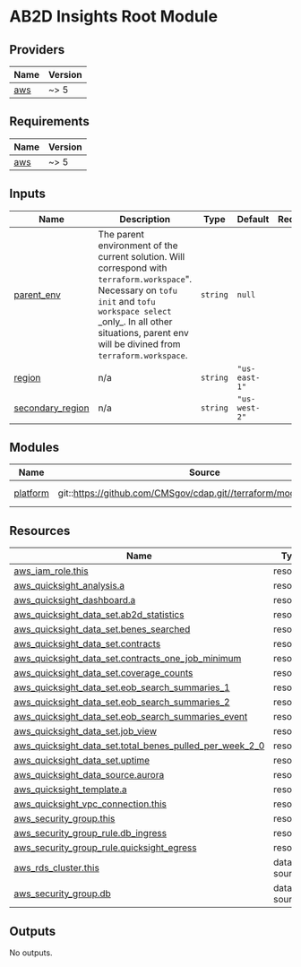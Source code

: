 # AB2D Insights Root Module

<!-- BEGIN_TF_DOCS -->
<!--WARNING: GENERATED CONTENT with terraform-docs, e.g.
     'terraform-docs --config "$(git rev-parse --show-toplevel)/.terraform-docs.yml" .'
     Manually updating sections between TF_DOCS tags may be overwritten.
     See https://terraform-docs.io/user-guide/configuration/ for more information.
-->
## Providers

| Name | Version |
|------|---------|
| <a name="provider_aws"></a> [aws](#provider\_aws) | ~> 5 |

<!--WARNING: GENERATED CONTENT with terraform-docs, e.g.
     'terraform-docs --config "$(git rev-parse --show-toplevel)/.terraform-docs.yml" .'
     Manually updating sections between TF_DOCS tags may be overwritten.
     See https://terraform-docs.io/user-guide/configuration/ for more information.
-->
## Requirements

| Name | Version |
|------|---------|
| <a name="requirement_aws"></a> [aws](#requirement\_aws) | ~> 5 |

<!--WARNING: GENERATED CONTENT with terraform-docs, e.g.
     'terraform-docs --config "$(git rev-parse --show-toplevel)/.terraform-docs.yml" .'
     Manually updating sections between TF_DOCS tags may be overwritten.
     See https://terraform-docs.io/user-guide/configuration/ for more information.
-->
## Inputs

| Name | Description | Type | Default | Required |
|------|-------------|------|---------|:--------:|
| <a name="input_parent_env"></a> [parent\_env](#input\_parent\_env) | The parent environment of the current solution. Will correspond with `terraform.workspace`".<br/>Necessary on `tofu init` and `tofu workspace select` \_only\_. In all other situations, parent env<br/>will be divined from `terraform.workspace`. | `string` | `null` | no |
| <a name="input_region"></a> [region](#input\_region) | n/a | `string` | `"us-east-1"` | no |
| <a name="input_secondary_region"></a> [secondary\_region](#input\_secondary\_region) | n/a | `string` | `"us-west-2"` | no |

<!--WARNING: GENERATED CONTENT with terraform-docs, e.g.
     'terraform-docs --config "$(git rev-parse --show-toplevel)/.terraform-docs.yml" .'
     Manually updating sections between TF_DOCS tags may be overwritten.
     See https://terraform-docs.io/user-guide/configuration/ for more information.
-->
## Modules

| Name | Source | Version |
|------|--------|---------|
| <a name="module_platform"></a> [platform](#module\_platform) | git::https://github.com/CMSgov/cdap.git//terraform/modules/platform | PLT-1099 |

<!--WARNING: GENERATED CONTENT with terraform-docs, e.g.
     'terraform-docs --config "$(git rev-parse --show-toplevel)/.terraform-docs.yml" .'
     Manually updating sections between TF_DOCS tags may be overwritten.
     See https://terraform-docs.io/user-guide/configuration/ for more information.
-->
## Resources

| Name | Type |
|------|------|
| [aws_iam_role.this](https://registry.terraform.io/providers/hashicorp/aws/latest/docs/resources/iam_role) | resource |
| [aws_quicksight_analysis.a](https://registry.terraform.io/providers/hashicorp/aws/latest/docs/resources/quicksight_analysis) | resource |
| [aws_quicksight_dashboard.a](https://registry.terraform.io/providers/hashicorp/aws/latest/docs/resources/quicksight_dashboard) | resource |
| [aws_quicksight_data_set.ab2d_statistics](https://registry.terraform.io/providers/hashicorp/aws/latest/docs/resources/quicksight_data_set) | resource |
| [aws_quicksight_data_set.benes_searched](https://registry.terraform.io/providers/hashicorp/aws/latest/docs/resources/quicksight_data_set) | resource |
| [aws_quicksight_data_set.contracts](https://registry.terraform.io/providers/hashicorp/aws/latest/docs/resources/quicksight_data_set) | resource |
| [aws_quicksight_data_set.contracts_one_job_minimum](https://registry.terraform.io/providers/hashicorp/aws/latest/docs/resources/quicksight_data_set) | resource |
| [aws_quicksight_data_set.coverage_counts](https://registry.terraform.io/providers/hashicorp/aws/latest/docs/resources/quicksight_data_set) | resource |
| [aws_quicksight_data_set.eob_search_summaries_1](https://registry.terraform.io/providers/hashicorp/aws/latest/docs/resources/quicksight_data_set) | resource |
| [aws_quicksight_data_set.eob_search_summaries_2](https://registry.terraform.io/providers/hashicorp/aws/latest/docs/resources/quicksight_data_set) | resource |
| [aws_quicksight_data_set.eob_search_summaries_event](https://registry.terraform.io/providers/hashicorp/aws/latest/docs/resources/quicksight_data_set) | resource |
| [aws_quicksight_data_set.job_view](https://registry.terraform.io/providers/hashicorp/aws/latest/docs/resources/quicksight_data_set) | resource |
| [aws_quicksight_data_set.total_benes_pulled_per_week_2_0](https://registry.terraform.io/providers/hashicorp/aws/latest/docs/resources/quicksight_data_set) | resource |
| [aws_quicksight_data_set.uptime](https://registry.terraform.io/providers/hashicorp/aws/latest/docs/resources/quicksight_data_set) | resource |
| [aws_quicksight_data_source.aurora](https://registry.terraform.io/providers/hashicorp/aws/latest/docs/resources/quicksight_data_source) | resource |
| [aws_quicksight_template.a](https://registry.terraform.io/providers/hashicorp/aws/latest/docs/resources/quicksight_template) | resource |
| [aws_quicksight_vpc_connection.this](https://registry.terraform.io/providers/hashicorp/aws/latest/docs/resources/quicksight_vpc_connection) | resource |
| [aws_security_group.this](https://registry.terraform.io/providers/hashicorp/aws/latest/docs/resources/security_group) | resource |
| [aws_security_group_rule.db_ingress](https://registry.terraform.io/providers/hashicorp/aws/latest/docs/resources/security_group_rule) | resource |
| [aws_security_group_rule.quicksight_egress](https://registry.terraform.io/providers/hashicorp/aws/latest/docs/resources/security_group_rule) | resource |
| [aws_rds_cluster.this](https://registry.terraform.io/providers/hashicorp/aws/latest/docs/data-sources/rds_cluster) | data source |
| [aws_security_group.db](https://registry.terraform.io/providers/hashicorp/aws/latest/docs/data-sources/security_group) | data source |

<!--WARNING: GENERATED CONTENT with terraform-docs, e.g.
     'terraform-docs --config "$(git rev-parse --show-toplevel)/.terraform-docs.yml" .'
     Manually updating sections between TF_DOCS tags may be overwritten.
     See https://terraform-docs.io/user-guide/configuration/ for more information.
-->
## Outputs

No outputs.
<!-- END_TF_DOCS -->
